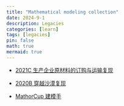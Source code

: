 ```yaml
---
title: "Mathematical modeling collection"
date: 2024-9-1
description: Legacies
categories: [learn]
tags: [legacies]
pin: false
math: true
mermaid: true
---
```


- [2021C 生产企业原材料的订购与运输复现](https://pcnc027ut287.feishu.cn/docx/GLa3dFZ3uovlUGxpTuDcWNAznmR?from=from_copylink)

- [2020B 穿越沙漠复现](https://pcnc027ut287.feishu.cn/docx/RAWndnuUAo0eOYxKce4c2TQLnre?from=from_copylink)

- [MathorCup 建模手](https://pcnc027ut287.feishu.cn/docx/My8wdsqcDoNnjkxOPgeckjjInTg?from=from_copylink)

